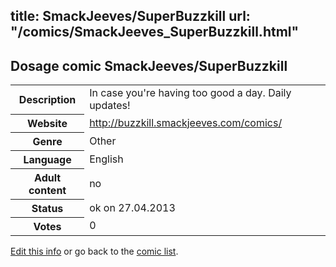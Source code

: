 title: SmackJeeves/SuperBuzzkill
url: "/comics/SmackJeeves_SuperBuzzkill.html"
---
Dosage comic SmackJeeves/SuperBuzzkill
-----------------------------------------

<p id="msg"></p>
<script type="text/javascript">
if (window.location.search === '?edit_info_mail=sent_ok') {
  var elem = document.getElementById("msg");
  elem.innerHTML = 'Edited information sucessfully sent.';
  elem.className = 'ok';
}
</script>
<table class="comicinfo">
<tr>
<th>Description</th><td>In case you're having too good a day. Daily updates!</td>
</tr>
<tr>
<th>Website</th><td><a href="http://buzzkill.smackjeeves.com/comics/">http://buzzkill.smackjeeves.com/comics/</a></td>
</tr>
<tr>
<th>Genre</th><td>Other</td>
</tr>
<tr>
<th>Language</th><td>English</td>
</tr>
<tr>
<th>Adult content</th><td>no</td>
</tr>
<tr>
<th>Status</th><td>ok on 27.04.2013</td>
</tr>
<tr>
<th>Votes</th><td>0</td>
</tr>
</table>

[Edit this info](SmackJeeves_SuperBuzzkill_edit.html) or go back to the [comic list](../comic-index.html).
